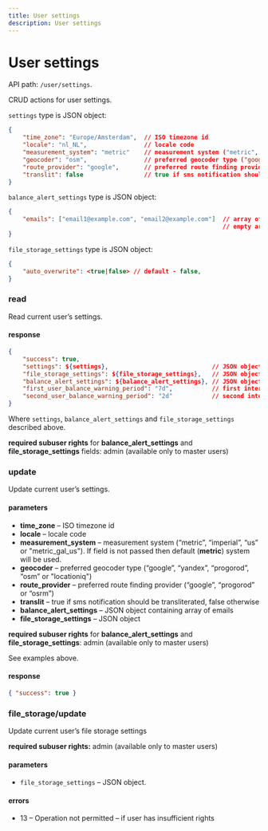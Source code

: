 ```yaml
---
title: User settings 
description: User settings
---
```


# User settings

API path: `/user/settings`.

CRUD actions for user settings.

`settings` type is JSON object:

```json
{
    "time_zone": "Europe/Amsterdam",  // ISO timezone id
    "locale": "nl_NL",                // locale code
    "measurement_system": "metric"    // measurement system ("metric", "imperial", "us" or "metric_gal_us")
    "geocoder": "osm",                // preferred geocoder type ("google", "yandex", "progorod", "osm" or "locationiq")
    "route_provider": "google",       // preferred route finding provider ("google", "progorod" or "osrm")
    "translit": false                 // true if sms notification should be transliterated, false otherwise
}
```

`balance_alert_settings` type is JSON object:

```json
{
    "emails": ["email1@example.com", "email2@example.com"]  // array of emails to send alert message about balance
                                                            // empty array means disclaimer of notifications
}
```

`file_storage_settings` type is JSON object:

```json
{
    "auto_overwrite": <true|false> // default - false,
}
```

### read

Read current user’s settings.

#### response

```json
{
    "success": true,
    "settings": ${settings},                             // JSON object
    "file_storage_settings": ${file_storage_settings},   // JSON object
    "balance_alert_settings": ${balance_alert_settings}, // JSON object
    "first_user_balance_warning_period": "7d",           // first interval to send alert
    "second_user_balance_warning_period": "2d"           // second interval to send alert
}
```

Where `settings`, `balance_alert_settings` and `file_storage_settings` described above.

**required subuser rights** for **balance\_alert\_settings** and **file\_storage\_settings** fields: admin (available only to master users)


### update

Update current user’s settings.

#### parameters

*   **time_zone** – ISO timezone id
*   **locale** – locale code
*   **measurement_system** – measurement system (“metric”, “imperial”, “us” or "metric_gal_us"). If field is not passed then default (**metric**) system will be used.
*   **geocoder** – preferred geocoder type (“google”, “yandex”, “progorod”, “osm” or "locationiq")
*   **route_provider** – preferred route finding provider (“google”, “progorod” or “osrm”)
*   **translit** – true if sms notification should be transliterated, false otherwise
*   **balance\_alert\_settings** – JSON object containing array of emails
*   **file\_storage\_settings** – JSON object

**required subuser rights** for **balance\_alert\_settings** and **file\_storage\_settings**: admin (available only to master users)

See examples above.

#### response

```json
{ "success": true }
```

### file_storage/update

Update current user’s file storage settings

**required subuser rights:** admin (available only to master users)

#### parameters

*    `file_storage_settings` – JSON object.

#### errors

*    13 – Operation not permitted – if user has insufficient rights
